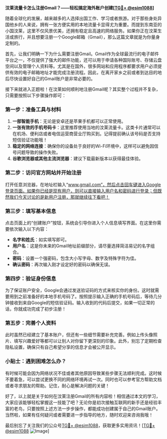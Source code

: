 **汶莱流量卡怎么注册Gmail？——轻松搞定海外账户创建[[TG💪+ @esim1088](https://t.me/s/esim1088)]**

随着全球化的发展，越来越多的人选择出国工作、学习或者旅游。对于那些身处异国他乡的人来说，拥有一张方便实用的本地流量卡显得尤为重要。而提到东南亚的小国汶莱，这里不仅风景优美，还拥有稳定且高速的网络服务。如果你正在汶莱生活或旅行，并且想要注册一个Google邮箱（Gmail），那么这篇文章就是为你量身定制的。

首先，让我们明确一下为什么需要注册Gmail。Gmail作为全球最流行的电子邮件平台之一，不仅提供了强大的邮件功能，还可以用于申请各种国际账号、存储云盘空间以及管理个人资料等。尤其是在国外，很多网站和应用程序都要求用户必须提供有效的电子邮箱地址才能完成注册流程。因此，在离开家乡之前或者到达目的地后尽快设置好自己的Gmail账户是非常必要的。

接下来就进入正题啦！在汶莱如何顺利地注册Gmail呢？其实整个过程并不复杂，只需要按照以下步骤操作即可：

### 第一步：准备工具与材料

1. **一部智能手机**：无论是安卓还是苹果手机都可以正常使用。
2. **一张有效的手机号码卡**：这里推荐使用当地的汶莱流量卡。这类卡片通常可以在机场、便利店或者电信运营商营业厅购买到。记得提前确认该号码是否支持短信验证功能哦！
3. **稳定的网络连接**：确保你的设备处于良好的Wi-Fi环境中，这样可以避免因信号问题导致的操作失败。
4. **谷歌浏览器或其他主流浏览器**：建议下载最新版本以获得最佳体验。

### 第二步：访问官方网站并开始注册

打开任意浏览器，在地址栏输入“www.gmail.com”，然后点击回车键进入Google登录页面。如果你已经是现有用户，则可以直接输入用户名和密码进行登录；但既然我们今天讨论的是新用户注册，那就继续往下看吧！

### 第三步：填写基本信息

点击页面上的“创建账户”按钮，系统会引导你进入个人信息填写界面。在这里你需要依次输入以下内容：
- **名字和姓氏**：如实填写即可。
- **用户名**：这是你未来的Gmail地址前缀部分，请尽量选择简洁易记的名字组合。
- **密码**：设置一个强密码，包含大小写字母、数字及特殊字符为佳。
- **确认密码**：再次输入刚才设定好的密码以确保无误。

### 第四步：验证身份信息

为了保证账户安全，Google会通过发送验证码的方式来核实你的身份。这时就需要用到之前准备好的本地手机号码了。按照提示输入正确的手机号码后，等待几分钟接收到来自Google的短信验证码。输入收到的代码后提交，如果一切正常的话，你就成功完成了初步注册！

### 第五步：完善个人资料

此时虽然已经建立了基本账户，但还有一些细节需要补充完善。例如上传头像照片、填写兴趣爱好等都可以让别人对你留下更深刻的印象。此外，别忘了定期检查隐私设置，确保只有自己希望分享的信息才会被公开显示。

### 小贴士：遇到困难怎么办？

有时候可能会因为网络状况不佳或者其他原因导致某些步骤无法顺利完成。这时候不要着急，可以尝试更换不同的网络环境再试一次。同时也可以参考官方帮助文档或者寻求朋友的帮助。记住，耐心是解决问题的关键！

好了，以上就是关于如何在汶莱注册Gmail的所有内容啦！相信通过本文的学习，大家应该能够轻松掌握这一技能了吧？无论你是初次接触互联网的新手还是经验丰富的老鸟，只要按照上述方法一步步操作，都能成功创建属于自己的Gmail账户。当然啦，如果有任何疑问或者需要进一步指导的地方，随时欢迎来咨询我哦！

最后别忘了关注我们的公众号[TG💪+ @esim1088](https://t.me/s/esim1088)，获取更多实用资讯！[[TG💪+ @esim1088](https://t.me/s/esim1088) ![Image](https://i.postimg.cc/4NQfJmqS/Snipaste-2025-05-13-00-14-12.png)]
